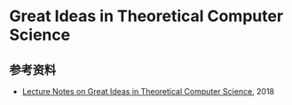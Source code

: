 # Great Ideas in Theoretical Computer Science

## 参考资料
* [Lecture Notes on Great Ideas in Theoretical Computer Science](https://basics.sjtu.edu.cn/~yuxin/teaching/GITCS/gitcs2018.pdf), 2018
